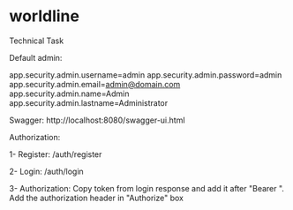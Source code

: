 # worldline
Technical Task

Default admin:

app.security.admin.username=admin
app.security.admin.password=admin
app.security.admin.email=admin@domain.com
app.security.admin.name=Admin
app.security.admin.lastname=Administrator


Swagger:
http://localhost:8080/swagger-ui.html



Authorization:

1- Register: /auth/register


2- Login: /auth/login


3- Authorization:
Copy token from login response and add it after "Bearer ". Add the authorization header in "Authorize" box







